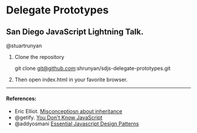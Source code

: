 # Delegate Prototypes
## San Diego JavaScript Lightning Talk.

@stuartrunyan

1. Clone the repository

	git clone git@github.com:shrunyan/sdjs-delegate-prototypes.git

2. Then open index.html in your favorite browser.

---

#### References:

- Eric Elliot. [Misconceptiosn about inheritance][3]
- @getify. [You Don't Know JavaScript][4]
- @addyosmani [Essential Javascript Design Patterns][5]


[1]: https://developer.mozilla.org/en-US/docs/Web/JavaScript/Reference/Global_Objects/Object/assign#Polyfill
[2]: https://gist.github.com/getify/5572383
[3]: https://medium.com/javascript-scene/common-misconceptions-about-inheritance-in-javascript-d5d9bab29b0a
[4]: https://github.com/getify/You-Dont-Know-JS
[5]: http://addyosmani.com/resources/essentialjsdesignpatterns/book/#prototypepatternjavascript
